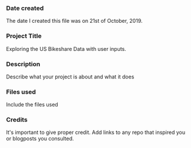 ### Date created
The date I created this file was on 21st of October, 2019.

### Project Title
Exploring the US Bikeshare Data with user inputs.

### Description
Describe what your project is about and what it does

### Files used
Include the files used

### Credits
It's important to give proper credit. Add links to any repo that inspired you or blogposts you consulted.

